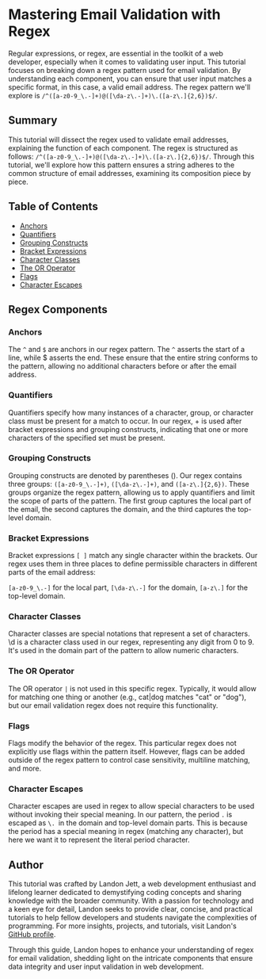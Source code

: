 # Mastering Email Validation with Regex

Regular expressions, or regex, are essential in the toolkit of a web developer, especially when it comes to validating user input. This tutorial focuses on breaking down a regex pattern used for email validation. By understanding each component, you can ensure that user input matches a specific format, in this case, a valid email address. The regex pattern we'll explore is `/^([a-z0-9_\.-]+)@([\da-z\.-]+)\.([a-z\.]{2,6})$/`.

## Summary

This tutorial will dissect the regex used to validate email addresses, explaining the function of each component. The regex is structured as follows: `/^([a-z0-9_\.-]+)@([\da-z\.-]+)\.([a-z\.]{2,6})$/`. Through this tutorial, we'll explore how this pattern ensures a string adheres to the common structure of email addresses, examining its composition piece by piece.

## Table of Contents

- [Anchors](#anchors)
- [Quantifiers](#quantifiers)
- [Grouping Constructs](#grouping-constructs)
- [Bracket Expressions](#bracket-expressions)
- [Character Classes](#character-classes)
- [The OR Operator](#the-or-operator)
- [Flags](#flags)
- [Character Escapes](#character-escapes)

## Regex Components

### Anchors
The `^` and `$` are anchors in our regex pattern. The `^` asserts the start of a line, while $ asserts the end. These ensure that the entire string conforms to the pattern, allowing no additional characters before or after the email address.

### Quantifiers
Quantifiers specify how many instances of a character, group, or character class must be present for a match to occur. In our regex, + is used after bracket expressions and grouping constructs, indicating that one or more characters of the specified set must be present.

### Grouping Constructs
Grouping constructs are denoted by parentheses (). Our regex contains three groups: `([a-z0-9_\.-]+)`, `([\da-z\.-]+)`, and `([a-z\.]{2,6})`. These groups organize the regex pattern, allowing us to apply quantifiers and limit the scope of parts of the pattern. The first group captures the local part of the email, the second captures the domain, and the third captures the top-level domain.

### Bracket Expressions
Bracket expressions `[ ]` match any single character within the brackets. Our regex uses them in three places to define permissible characters in different parts of the email address:

`[a-z0-9_\.-]` for the local part,
`[\da-z\.-]` for the domain,
`[a-z\.]` for the top-level domain.

### Character Classes
Character classes are special notations that represent a set of characters. \d is a character class used in our regex, representing any digit from 0 to 9. It's used in the domain part of the pattern to allow numeric characters.

### The OR Operator
The OR operator `|` is not used in this specific regex. Typically, it would allow for matching one thing or another (e.g., cat|dog matches "cat" or "dog"), but our email validation regex does not require this functionality.

### Flags
Flags modify the behavior of the regex. This particular regex does not explicitly use flags within the pattern itself. However, flags can be added outside of the regex pattern to control case sensitivity, multiline matching, and more.


### Character Escapes
Character escapes are used in regex to allow special characters to be used without invoking their special meaning. In our pattern, the period `.` is escaped as `\. `in the domain and top-level domain parts. This is because the period has a special meaning in regex (matching any character), but here we want it to represent the literal period character.

## Author

This tutorial was crafted by Landon Jett, a web development enthusiast and lifelong learner dedicated to demystifying coding concepts and sharing knowledge with the broader community. With a passion for technology and a keen eye for detail, Landon seeks to provide clear, concise, and practical tutorials to help fellow developers and students navigate the complexities of programming. For more insights, projects, and tutorials, visit Landon's [GitHub profile](https://github.com/landonjett).

Through this guide, Landon hopes to enhance your understanding of regex for email validation, shedding light on the intricate components that ensure data integrity and user input validation in web development.

